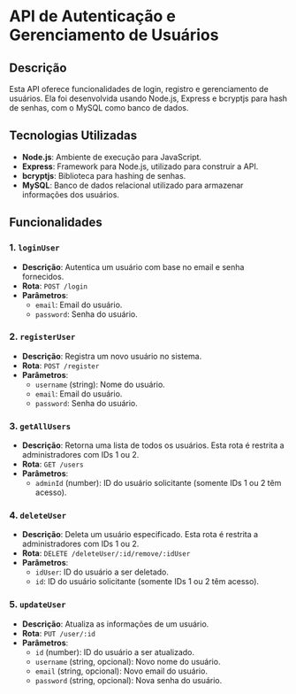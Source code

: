 # API de Autenticação e Gerenciamento de Usuários

## Descrição

Esta API oferece funcionalidades de login, registro e gerenciamento de usuários. Ela foi desenvolvida usando Node.js, Express e bcryptjs para hash de senhas, com o MySQL como banco de dados.

## Tecnologias Utilizadas

- **Node.js**: Ambiente de execução para JavaScript.
- **Express**: Framework para Node.js, utilizado para construir a API.
- **bcryptjs**: Biblioteca para hashing de senhas.
- **MySQL**: Banco de dados relacional utilizado para armazenar informações dos usuários.

## Funcionalidades

### 1. `loginUser`

- **Descrição**: Autentica um usuário com base no email e senha fornecidos.
- **Rota**: `POST /login`
- **Parâmetros**: 
  - `email`: Email do usuário.
  - `password`: Senha do usuário.

### 2. `registerUser`

- **Descrição**: Registra um novo usuário no sistema.
- **Rota**: `POST /register`
- **Parâmetros**: 
  - `username` (string): Nome do usuário.
  - `email`: Email do usuário.
  - `password`: Senha do usuário.

### 3. `getAllUsers`

- **Descrição**: Retorna uma lista de todos os usuários. Esta rota é restrita a administradores com IDs 1 ou 2.
- **Rota**: `GET /users`
- **Parâmetros**: 
  - `adminId` (number): ID do usuário solicitante (somente IDs 1 ou 2 têm acesso).

### 4. `deleteUser`

- **Descrição**: Deleta um usuário especificado. Esta rota é restrita a administradores com IDs 1 ou 2.
- **Rota**: `DELETE /deleteUser/:id/remove/:idUser`
- **Parâmetros**: 
  - `idUser`: ID do usuário a ser deletado.
  - `id`: ID do usuário solicitante (somente IDs 1 ou 2 têm acesso).

### 5. `updateUser`

- **Descrição**: Atualiza as informações de um usuário.
- **Rota**: `PUT /user/:id`
- **Parâmetros**: 
  - `id` (number): ID do usuário a ser atualizado.
  - `username` (string, opcional): Novo nome do usuário.
  - `email` (string, opcional): Novo email do usuário.
  - `password` (string, opcional): Nova senha do usuário.
